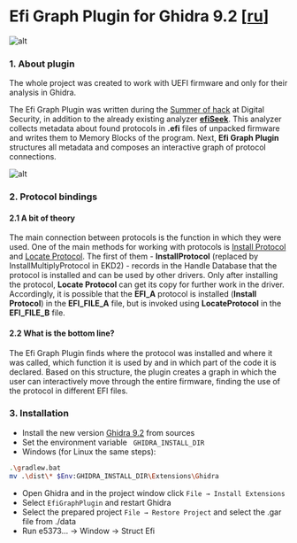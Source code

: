 # Efi Graph Plugin for Ghidra 9.2 [[ru](https://github.com/shokking5/EfiGraphPlugin/blob/master/data/README_RU.md)]
![alt](https://github.com/shokking5/EfiGraphPlugin/blob/master/data/logo.png)

### 1. About plugin
The whole project was created to work with UEFI firmware and only for their analysis in Ghidra.

The Efi Graph Plugin was written during the [Summer of hack](https://dsec.ru/about/summerofhack/) at Digital Security, in addition to the already existing analyzer **[efiSeek](https://github.com/DSecurity/efiSeek)**. This analyzer collects metadata about found protocols in **.efi** files of unpacked firmware and writes them to Memory Blocks of the program. Next, **Efi Graph Plugin** structures all metadata and composes an interactive graph of protocol connections.

![alt](https://github.com/shokking5/EfiGraphPlugin/blob/master/data/graph.png)

### 2. Protocol bindings

#### 2.1 A bit of theory
The main connection between protocols is the function in which they were used. One of the main methods for working with protocols is [Install Protocol](https://edk2-docs.gitbook.io/edk-ii-uefi-driver-writer-s-guide/5_uefi_services/51_services_that_uefi_drivers_commonly_use/513_handle_database_and_protocol_services#5-1-3-1-installmultipleprotocolinterfaces-and-uninstallmultipleprotocolinterfaces) and [Locate Protocol](https://edk2-docs.gitbook.io/edk-ii-uefi-driver-writer-s-guide/5_uefi_services/51_services_that_uefi_drivers_commonly_use/513_handle_database_and_protocol_services#5-1-3-3-locateprotocol). The first of them - **InstallProtocol** (replaced by InstallMultiplyProtocol in EKD2) - records in the Handle Database that the protocol is installed and can be used by other drivers. Only after installing the protocol, **Locate Protocol** can get its copy for further work in the driver. Accordingly, it is possible that the **EFI_A** protocol is installed (**Install Protocol**) in the **EFI_FILE_A** file, but is invoked using **LocateProtocol** in the **EFI_FILE_B** file.
#### 2.2 What is the bottom line?
The Efi Graph Plugin finds where the protocol was installed and where it was called, which function it is used by and in which part of the code it is declared. Based on this structure, the plugin creates a graph in which the user can interactively move through the entire firmware, finding the use of the protocol in different EFI files.

### 3. Installation
+ Install the new version [Ghidra 9.2](https://github.com/NationalSecurityAgency/ghidra) from sources
+ Set the environment variable `` GHIDRA_INSTALL_DIR``
+ Windows (for Linux the same steps):
``` bash
.\gradlew.bat
mv .\dist\* $Env:GHIDRA_INSTALL_DIR\Extensions\Ghidra
```
+ Open Ghidra and in the project window click ```File → Install Extensions```
+ Select ```EfiGraphPlugin``` and restart Ghidra
+ Select the prepared project ```File → Restore Project``` and select the .gar file from ./data
+ Run e5373... → Window → Struct Efi
